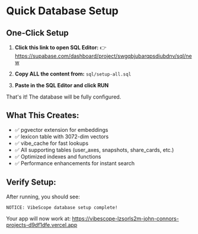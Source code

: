 # Quick Database Setup

## One-Click Setup

1. **Click this link to open SQL Editor:**
   👉 https://supabase.com/dashboard/project/swgqbjubarqpsdiubdnv/sql/new

2. **Copy ALL the content from:** `sql/setup-all.sql`

3. **Paste in the SQL Editor and click RUN**

That's it! The database will be fully configured.

## What This Creates:
- ✅ pgvector extension for embeddings
- ✅ lexicon table with 3072-dim vectors
- ✅ vibe_cache for fast lookups
- ✅ All supporting tables (user_axes, snapshots, share_cards, etc.)
- ✅ Optimized indexes and functions
- ✅ Performance enhancements for instant search

## Verify Setup:
After running, you should see:
```
NOTICE: VibeScope database setup complete!
```

Your app will now work at:
https://vibescope-lzsorls2m-john-connors-projects-d9df1dfe.vercel.app